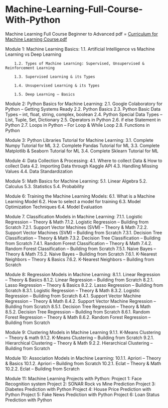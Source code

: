 # Machine-Learning-Full-Course-With-Python
Machine Learning Full Course Beginner to Advanced pdf = [Curriculum for Machine Learning Course.pdf](https://github.com/hamidhosen42/Machine-Learning-Full-Course-With-Python/files/7686904/Curriculum.for.Machine.Learning.Course.pdf)

Module 1: Machine Learning Basics:
        1.1. Artificial Intelligence vs Machine Learning vs Deep Learning
	
        1.2. Types of Machine Learning: Supervised, Unsupervised & Reinforcement Learning
	
        1.3. Supervised Learning & its Types
	
        1.4. Unsupervised Learning & its Types
	
        1.5. Deep Learning – Basics

Module 2: Python Basics for Machine Learning:
	2.1. Google Colaboratory for Python – Getting Systems Ready
	2.2. Python Basics
	2.3. Python Basic Data Types – int, float, string, complex, boolean
	2.4. Python Special Data Types – List, Tuple, Set, Dictionary 
	2.5. Operators in Python
	2.6. if else Statement in Python
	2.7. Loops in Python – For Loop & While Loop
	2.8. Functions in Python
  
Module 3: Python Libraries Tutorial for Machine Learning:
	3.1. Complete Numpy Tutorial for ML
	3.2. Complete Pandas Tutorial for ML
	3.3. Complete Matplotlib & Seaborn Tutorial for ML
	3.4. Complete Sklearn Tutorial for ML

Module 4: Data Collection & Processing:
	4.1. Where to collect Data & How to collect Data
	4.2. Importing Data through Kaggle API
	4.3. Handling Missing Values
	4.4. Data Standardization
  
Module 5: Math Basics for Machine Learning:
	5.1. Linear Algebra
	5.2. Calculus
	5.3. Statistics
	5.4. Probability
  
Module 6: Training the Machine Learning Models:
	6.1. What is a Machine Learning Model
	6.2. How to select a model for training
	6.3. Model Optimization Techniques
	6.4. Model Evaluation
  
Module 7. Classification Models in Machine Learning:
	7.1.1. Logistic Regression – Theory & Math
	7.1.2. Logistic Regression – Building from Scratch
	7.2.1. Support Vector Machines (SVM) – Theory & Math
	7.2.2. Support Vector Machines (SVM) – Building from Scratch
	7.3.1. Decision Tree Classification – Theory & Math
	7.3.2. Decision Tree Classification – Building from Scratch
	7.4.1. Random Forest Classification – Theory & Math
	7.4.2. Random Forest Classification – Building from Scratch
	7.5.1. Naive Bayes – Theory & Math
	7.5.2. Naive Bayes – Building from Scratch
	7.6.1. K-Nearest Neighbors – Theory & Basics
	7.6.2. K-Nearest Neighbors – Building from Scratch

Module 8: Regression Models in Machine Learning:
	8.1.1. Linear Regression – Theory & Basics
	8.1.2. Linear Regression – Building from Scratch
	8.2.1. Lasso Regression – Theory & Basics
	8.2.2. Lasso Regression – Building from Scratch
	8.3.1. Logistic Regression – Theory & Math
	8.3.2. Logistic Regression – Building from Scratch
	8.4.1. Support Vector Machine Regression – Theory & Math
	8.4.2. Support Vector Machine Regression – Building from Scratch 
	8.5.1. Decision Tree Regression – Theory & Math
	8.5.2. Decision Tree Regression – Building from Scratch
	8.6.1. Random Forest Regression – Theory & Math
	8.6.2. Random Forest Regression – Building from Scratch
  
Module 9: Clustering Models in Machine Learning
	9.1.1.  K-Means Clustering – Theory & math
	9.1.2. K-Means Clustering – Building from Scratch
	9.2.1. Hierarchical Clustering – Theory & Math
	9.2.2. Hierarchical Clustering – Building from Scratch
  
Module 10: Association Models in Machine Learning:
	10.1.1. Apriori – Theory & Basics
	10.1.2. Apriori – Building from Scratch
	10.2.1. Eclat – Theory & Math
	10.2.2. Eclat – Building from Scratch
  
Module 11: Machine Learning Projects with Python:
	Project 1: Face Recognition system 
	Project 2: SONAR Rock vs Mine Prediction
	Project 3: Diabetes Prediction with Python
	Project 4: House Price Prediction with Python
	Project 5: Fake News Prediction with Python
	Project 6: Loan Status Prediction with Python


